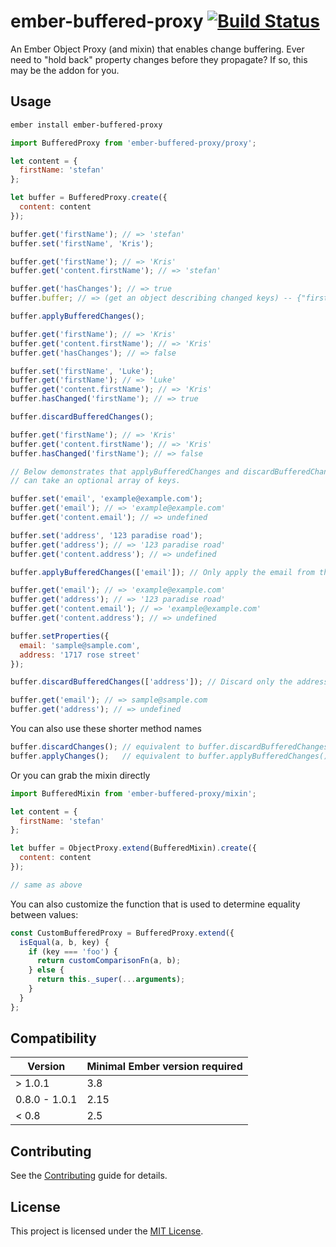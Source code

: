 # ember-buffered-proxy [![Build Status](https://travis-ci.org/yapplabs/ember-buffered-proxy.svg?branch=master)](https://travis-ci.org/yapplabs/ember-buffered-proxy)

An Ember Object Proxy (and mixin) that enables change buffering. Ever need to "hold back" property changes before they propagate? If so, this may be the addon for you.

## Usage

```sh
ember install ember-buffered-proxy
```

```js
import BufferedProxy from 'ember-buffered-proxy/proxy';

let content = {
  firstName: 'stefan'
};

let buffer = BufferedProxy.create({
  content: content
});

buffer.get('firstName'); // => 'stefan'
buffer.set('firstName', 'Kris');

buffer.get('firstName'); // => 'Kris'
buffer.get('content.firstName'); // => 'stefan'

buffer.get('hasChanges'); // => true
buffer.buffer; // => (get an object describing changed keys) -- {"firstName": "Kris"}

buffer.applyBufferedChanges();

buffer.get('firstName'); // => 'Kris'
buffer.get('content.firstName'); // => 'Kris'
buffer.get('hasChanges'); // => false

buffer.set('firstName', 'Luke');
buffer.get('firstName'); // => 'Luke'
buffer.get('content.firstName'); // => 'Kris'
buffer.hasChanged('firstName'); // => true

buffer.discardBufferedChanges();

buffer.get('firstName'); // => 'Kris'
buffer.get('content.firstName'); // => 'Kris'
buffer.hasChanged('firstName'); // => false

// Below demonstrates that applyBufferedChanges and discardBufferedChanges
// can take an optional array of keys.

buffer.set('email', 'example@example.com');
buffer.get('email'); // => 'example@example.com'
buffer.get('content.email'); // => undefined

buffer.set('address', '123 paradise road');
buffer.get('address'); // => '123 paradise road'
buffer.get('content.address'); // => undefined

buffer.applyBufferedChanges(['email']); // Only apply the email from the buffer

buffer.get('email'); // => 'example@example.com'
buffer.get('address'); // => '123 paradise road'
buffer.get('content.email'); // => 'example@example.com'
buffer.get('content.address'); // => undefined

buffer.setProperties({
  email: 'sample@sample.com',
  address: '1717 rose street'
});

buffer.discardBufferedChanges(['address']); // Discard only the address property from the buffer

buffer.get('email'); // => sample@sample.com
buffer.get('address'); // => undefined
```

You can also use these shorter method names

```js
buffer.discardChanges(); // equivalent to buffer.discardBufferedChanges()
buffer.applyChanges();   // equivalent to buffer.applyBufferedChanges()
```

Or you can grab the mixin directly

```js
import BufferedMixin from 'ember-buffered-proxy/mixin';

let content = {
  firstName: 'stefan'
};

let buffer = ObjectProxy.extend(BufferedMixin).create({
  content: content
});

// same as above
```

You can also customize the function that is used to determine equality between
values:

```js
const CustomBufferedProxy = BufferedProxy.extend({
  isEqual(a, b, key) {
    if (key === 'foo') {
      return customComparisonFn(a, b);
    } else {
      return this._super(...arguments);
    }
  }
};
```

Compatibility
------------------------------------------------------------------------------

| Version | Minimal Ember version required |
| --- | --- |
| > 1.0.1 | 3.8 |
| 0.8.0 - 1.0.1 | 2.15 |
| < 0.8 | 2.5 |

Contributing
------------------------------------------------------------------------------

See the [Contributing](CONTRIBUTING.md) guide for details.

License
------------------------------------------------------------------------------

This project is licensed under the [MIT License](LICENSE.md).
